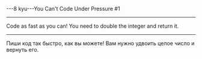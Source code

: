 ---8 kyu---You Can't Code Under Pressure #1

---

Code as fast as you can! You need to double the integer and return it.

---

Пиши код так быстро, как вы можете! Вам нужно удвоить целое число и вернуть его.
